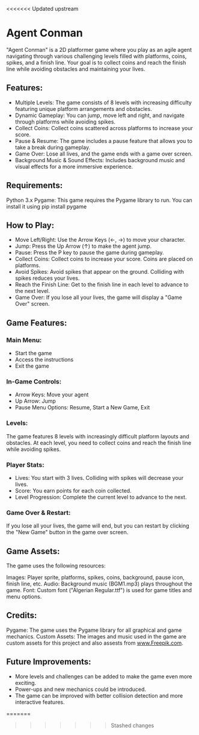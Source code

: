 <<<<<<< Updated upstream
# Agent Conman
"Agent Conman" is a 2D platformer game where you play as an agile agent navigating through various challenging levels filled with platforms, coins, spikes, and a finish line. Your goal is to collect coins and reach the finish line while avoiding obstacles and maintaining your lives.

## Features:
* Multiple Levels: The game consists of 8 levels with increasing difficulty featuring unique platform arrangements and obstacles.
* Dynamic Gameplay: You can jump, move left and right, and navigate through platforms while avoiding spikes.
* Collect Coins: Collect coins scattered across platforms to increase your score.
* Pause & Resume: The game includes a pause feature that allows you to take a break during gameplay.
* Game Over: Lose all lives, and the game ends with a game over screen.
* Background Music & Sound Effects: Includes background music and visual effects for a more immersive experience.

## Requirements:

Python 3.x
Pygame: This game requires the Pygame library to run. You can install it using pip install pygame

## How to Play:

* Move Left/Right: Use the Arrow Keys (←, →) to move your character.
* Jump: Press the Up Arrow (↑) to make the agent jump.
* Pause: Press the P key to pause the game during gameplay.
* Collect Coins: Collect coins to increase your score. Coins are placed on platforms.
* Avoid Spikes: Avoid spikes that appear on the ground. Colliding with spikes reduces your lives.
* Reach the Finish Line: Get to the finish line in each level to advance to the next level.
* Game Over: If you lose all your lives, the game will display a "Game Over" screen.

## Game Features:
### Main Menu:

* Start the game
* Access the instructions
* Exit the game

### In-Game Controls:

* Arrow Keys: Move your agent
* Up Arrow: Jump
* Pause Menu Options: Resume, Start a New Game, Exit

### Levels:

The game features 8 levels with increasingly difficult platform layouts and obstacles.
At each level, you need to collect coins and reach the finish line while avoiding spikes.

### Player Stats:

* Lives: You start with 3 lives. Colliding with spikes will decrease your lives.
* Score: You earn points for each coin collected.
* Level Progression: Complete the current level to advance to the next.

### Game Over & Restart:

If you lose all your lives, the game will end, but you can restart by clicking the "New Game" button in the game over screen.

## Game Assets:
The game uses the following resources:

Images: Player sprite, platforms, spikes, coins, background, pause icon, finish line, etc.
Audio: Background music (BGM1.mp3) plays throughout the game.
Font: Custom font ("Algerian Regular.ttf") is used for game titles and menu options.

## Credits:

Pygame: The game uses the Pygame library for all graphical and game mechanics.
Custom Assets: The images and music used in the game are custom assets for this project and also assests from www.Freepik.com.

## Future Improvements:

* More levels and challenges can be added to make the game even more exciting.
* Power-ups and new mechanics could be introduced.
* The game can be improved with better collision detection and more interactive features.


=======
>>>>>>> Stashed changes
